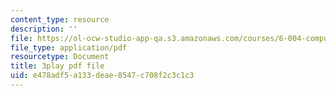 ```yaml
---
content_type: resource
description: ''
file: https://ol-ocw-studio-app-qa.s3.amazonaws.com/courses/6-004-computation-structures-spring-2017/e478adf5a133deae8547c708f2c3c1c3_aR6X3OUAKkI.pdf
file_type: application/pdf
resourcetype: Document
title: 3play pdf file
uid: e478adf5-a133-deae-8547-c708f2c3c1c3
---
```

